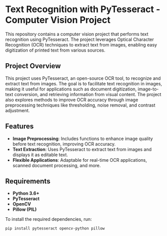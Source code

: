 # Text Recognition with PyTesseract - Computer Vision Project

This repository contains a computer vision project that performs text recognition using PyTesseract. The project leverages Optical Character Recognition (OCR) techniques to extract text from images, enabling easy digitization of printed text from various sources.

## Project Overview

This project uses PyTesseract, an open-source OCR tool, to recognize and extract text from images. The goal is to facilitate text recognition in images, making it useful for applications such as document digitization, image-to-text conversion, and retrieving information from visual content. The project also explores methods to improve OCR accuracy through image preprocessing techniques like thresholding, noise removal, and contrast adjustment.

## Features

- **Image Preprocessing**: Includes functions to enhance image quality before text recognition, improving OCR accuracy.
- **Text Extraction**: Uses PyTesseract to extract text from images and displays it as editable text.
- **Flexible Applications**: Adaptable for real-time OCR applications, scanned document processing, and more.

## Requirements

- **Python 3.6+**
- **PyTesseract**
- **OpenCV**
- **Pillow (PIL)**

To install the required dependencies, run:
```bash
pip install pytesseract opencv-python pillow
